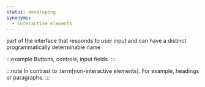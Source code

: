 ```yaml
---
status: developing
synonyms:
  - interactive elements
---
```


part of the interface that responds to user input and can have a distinct programmatically determinable name

:::example
Buttons, controls, input fields.
:::

:::note
In contrast to :term[non-interactive elements]. For example, headings or paragraphs.
:::
